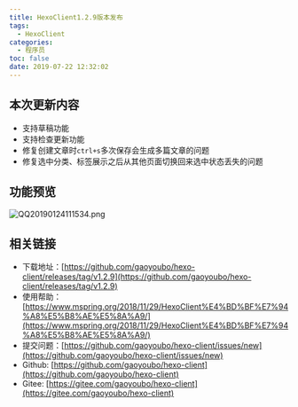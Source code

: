 ```yaml
---
title: HexoClient1.2.9版本发布
tags:
  - HexoClient
categories:
  - 程序员
toc: false
date: 2019-07-22 12:32:02
---
```


## 本次更新内容
- 支持草稿功能
- 支持检查更新功能
- 修复创建文章时`ctrl+s`多次保存会生成多篇文章的问题
- 修复选中分类、标签展示之后从其他页面切换回来选中状态丢失的问题

## 功能预览
![QQ20190124111534.png](http://file.mspring.org/images/blog/FpVFNRfqb1r8SL8WmWPwrZwNqE2M)

## 相关链接
- 下载地址：[https://github.com/gaoyoubo/hexo-client/releases/tag/v1.2.9](https://github.com/gaoyoubo/hexo-client/releases/tag/v1.2.9)
- 使用帮助：[https://www.mspring.org/2018/11/29/HexoClient%E4%BD%BF%E7%94%A8%E5%B8%AE%E5%8A%A9/](https://www.mspring.org/2018/11/29/HexoClient%E4%BD%BF%E7%94%A8%E5%B8%AE%E5%8A%A9/)
- 提交问题：[https://github.com/gaoyoubo/hexo-client/issues/new](https://github.com/gaoyoubo/hexo-client/issues/new)
- Github: [https://github.com/gaoyoubo/hexo-client](https://github.com/gaoyoubo/hexo-client)
- Gitee: [https://gitee.com/gaoyoubo/hexo-client](https://gitee.com/gaoyoubo/hexo-client)